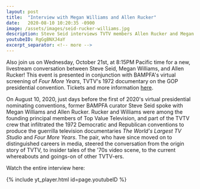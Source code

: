 ```yaml
---
layout: post
title:  "Interview with Megan Williams and Allen Rucker"
date:   2020-08-10 10:20:35 -0900
image: /assets/images/seid-rucker-williams.jpg
description: Steve Seid interviews TVTV members Allen Rucker and Megan Williams
youtubeID: RgGgBNXJ4aY
excerpt_separator: <!-- more -->
---
```


<div class="alert alert-info" role="alert">
  Also join us on Wednesday, October 21st, at 8:15PM Pacific time for a new, livestream conversation between Steve Seid, Megan Williams, and Allen Rucker! <!-- more --> This event is presented in conjunction with BAMPFA's virtual screening of <i>Four More Years</i>, TVTV's 1972 documentary on the GOP presidential convention. Tickets and more information <a href="https://bampfa.org/event/four-more-years">here</a>.
</div>

On August 10, 2020, just days before the first of 2020's virtual presidential nominating conventions, former BAMPFA curator Steve Seid spoke with Megan Williams and Allen Rucker. Rucker and Williams were among the founding principal members of Top Value Television, and part of the TVTV crew that infiltrated the 1972 Democratic and Republican conventions to produce the guerrilla television documentaries *The World's Largest TV Studio* and *Four More Years*. The pair, who have since moved on to distinguished careers in media, steered the  conversation from the origin story of TVTV, to insider tales of the '70s video scene, to the current whereabouts and goings-on of other TVTV-ers.

Watch the entire interview here:

<div class="iframe-container mx-auto" style="width: 80%">
  {% include yt_player.html id=page.youtubeID %}
</div>
